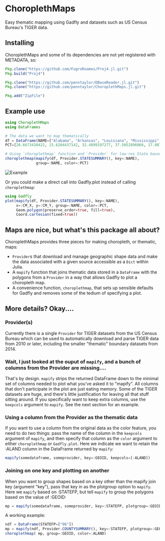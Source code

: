 # ChoroplethMaps

Easy thematic mapping using Gadfly and datasets such as US Census Bureau's TIGER data.

## Installing

ChoroplethMaps and some of its dependencies are not yet registered with METADATA, so:

```julia
Pkg.clone("https://github.com/FugroRoames/Proj4.jl.git")
Pkg.build("Proj4")

Pkg.clone("https://github.com/penntaylor/DBaseReader.jl.git")
Pkg.clone("https://github.com/penntaylor/ChoroplethMaps.jl.git")

Pkg.add("ZipFile")
```

## Example use

```julia
using ChoroplethMaps
using DataFrames

# The data we want to map thematically
df = DataFrame(NAME=["Alabama", "Arkansas", "Louisiana", "Mississippi", "Tennessee"],
PCT=[26.6673430422, 15.6204437142, 32.4899197277, 37.5052896066, 17.0874767458] )

# Using `choroplethmap` function and `Provider` for low-res State boundary TIGER
choroplethmap(mapify(df, Provider.STATESUMMARY(), key=:NAME),
              group=:NAME, color=:PCT)
```

![Example](http://penntaylor.github.io/ChoroplethMaps.jl/images/example.svg)

Or you could make a direct call into Gadfly.plot instead of calling `choroplethmap`:
```julia
using Gadfly
plot(mapify(df, Provider.STATESUMMARY(), key=:NAME),
     x=:CM_X, y=:CM_Y, group=:NAME, color=:PCT,
     Geom.polygon(preserve_order=true, fill=true),
     Coord.cartesian(fixed=true))
```

## Maps are nice, but what's this package all about?

ChoroplethMaps provides three pieces for making choropleth, or thematic, maps:

* `Provider`s that download and manage geographic shape data and make the data associated with a given source accessible as a `Dict` within Julia.
* A `mapify` function that joins thematic data stored in a `DataFrame` with the polygons from a `Provider` in a way that allows Gadfly to plot a choropleth map.
* A convenience function, `choroplethmap`, that sets up sensible defaults for Gadfly and removes some of the tedium of specifying a plot.

## More details? Okay....

### Provider(s)

Currently there is a single `Provider` for TIGER datasets from the US Census Bureau which can be used to automatically download and parse TIGER data from 2010 or later, including the smaller "thematic" boundary datasets from 2014.


### Wait, I just looked at the ouput of `mapify`, and a bunch of columns from the Provider are missing....

That's by design. `mapify` strips the returned DataFrame down to the minimal set of columns needed to plot what you've asked it to "mapify". All columns that don't participate in the plot are just eating memory. Some of the TIGER datasets are huge, and there's little justification for leaving all that stuff sitting around. If you specifically want to keep extra columns, use the `keepcols` argument to `mapify`. See the next section for an example.


### Using a column from the Provider as the thematic data

If you want to use a column from the original data as the color feature, you need to do two things: pass the name of the column in the `keepcols` argument of `mapify`, and then specify that column as the `color` argument to either `choroplethmap` or `Gadfly.plot`. Here we indicate we want to retain the :ALAND column in the DataFrame returned by `mapify`:

```julia
mapify(somedataframe, someprovider, key=:GEOID, keepcols=[:ALAND])
```

### Joining on one key and plotting on another

When you want to group shapes based on a key other than the mapify join key (argument "key"), pass that key in as the plotgroup option to `mapify`. Here we `mapify` based on :STATEFP, but tell `mapify` to group the polygons based on the value of :GEOID:

```julia
mp = mapify(somedataframe, someprovider, key=:STATEFP, plotgroup=:GEOID, keepcols=[:ALAND])
```

A working example:

```julia
ndf = DataFrame(STATEFP=["06"])
mp = mapify(ndf, Provider.COUNTYSUMMARY(), key=:STATEFP, plotgroup=:GEOID, keepcols=[:ALAND])
choroplethmap( mp, group=:GEOID, color=:ALAND)
```
